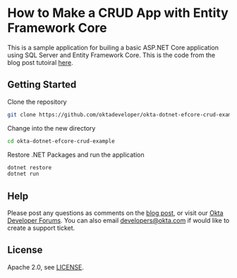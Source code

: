 # How to Make a CRUD App with Entity Framework Core

This is a sample application for builing a basic ASP.NET Core application using SQL Server and Entity Framework Core. This is the code from the blog post tutoiral [here](https://developer.okta.com/blog/2019/06/10/crud-entity-framework-core).


## Getting Started

Clone the repository

```sh
git clone https://github.com/oktadeveloper/okta-dotnet-efcore-crud-example.git
```

Change into the new directory

```sh
cd okta-dotnet-efcore-crud-example
```

Restore .NET Packages and run the application

```sh
dotnet restore
dotnet run
```

## Help

Please post any questions as comments on the [blog post](https://developer.okta.com/blog/2019/06/10/crud-entity-framework-core), or visit our [Okta Developer Forums](https://devforum.okta.com/). You can also email developers@okta.com if would like to create a support ticket.

## License

Apache 2.0, see [LICENSE](LICENSE).
